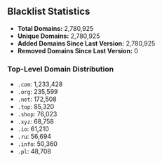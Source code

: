 ## Blacklist Statistics

- **Total Domains:** 2,780,925
- **Unique Domains:** 2,780,925
- **Added Domains Since Last Version:** 2,780,925
- **Removed Domains Since Last Version:** 0

### Top-Level Domain Distribution

-  `.com`: 1,233,428
-  `.org`: 235,599
-  `.net`: 172,508
-  `.top`: 85,320
-  `.shop`: 76,023
-  `.xyz`: 68,758
-  `.io`: 61,210
-  `.ru`: 56,694
-  `.info`: 50,360
-  `.pl`: 48,708
